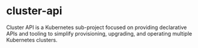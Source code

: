 # cluster-api
Cluster API is a Kubernetes sub-project focused on providing declarative APIs and tooling to simplify provisioning, upgrading, and operating multiple Kubernetes clusters.
